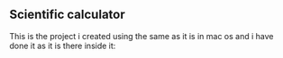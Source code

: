 ## Scientific calculator
This is the project i created using the same as it is in mac os and i have done it as it is there inside it:
  
